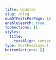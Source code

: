 ```yaml
---
title: Updates
slug: /blog
numOfPostsPerPage: 12
enableSearch: true
topSections: []
styles:
  title:
    textAlign: center
type: PostFeedLayout
bottomSections: []
---
```

